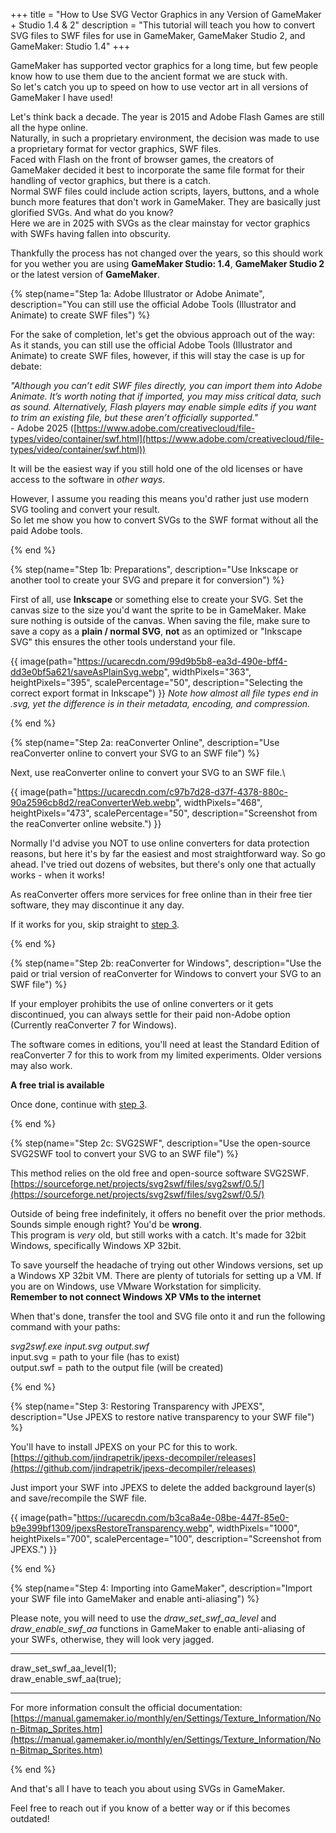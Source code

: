 +++
title = "How to Use SVG Vector Graphics in any Version of GameMaker + Studio 1.4 & 2"
description = "This tutorial will teach you how to convert SVG files to SWF files for use in GameMaker, GameMaker Studio 2, and GameMaker: Studio 1.4"
+++

GameMaker has supported vector graphics for a long time, but few people know how to use them due to the ancient format we are stuck with.\
So let's catch you up to speed on how to use vector art in all versions of GameMaker I have used!

Let's think back a decade. The year is 2015 and Adobe Flash Games are still all the hype online.\
Naturally, in such a proprietary environment, the decision was made to use a proprietary format for vector graphics, SWF files.\
Faced with Flash on the front of browser games, the creators of GameMaker decided it best to incorporate the same file format for their handling of vector graphics, but there is a catch.\
Normal SWF files could include action scripts, layers, buttons, and a whole bunch more features that don't work in GameMaker. They are basically just glorified SVGs. And what do you know?\
Here we are in 2025 with SVGs as the clear mainstay for vector graphics with SWFs having fallen into obscurity.

Thankfully the process has not changed over the years, so this should work for you wether you are using **GameMaker Studio: 1.4**, **GameMaker Studio 2** or the latest version of **GameMaker**.

{% step(name="Step 1a: Adobe Illustrator or Adobe Animate", description="You can still use the official Adobe Tools (Illustrator and Animate) to create SWF files") %}

For the sake of completion, let's get the obvious approach out of the way:\
As it stands, you can still use the official Adobe Tools (Illustrator and Animate) to create SWF files, however, if this will stay the case is up for debate:

*"Although you can’t edit SWF files directly, you can import them into Adobe Animate. It’s worth noting that if imported, you may miss critical data, such as sound. Alternatively, Flash players may enable simple edits if you want to trim an existing file, but these aren’t officially supported."*\
\- Adobe 2025 ([https://www.adobe.com/creativecloud/file-types/video/container/swf.html](https://www.adobe.com/creativecloud/file-types/video/container/swf.html))

It will be the easiest way if you still hold one of the old licenses or have access to the software in *other ways*.

However, I assume you reading this means you'd rather just use modern SVG tooling and convert your result.\
So let me show you how to convert SVGs to the SWF format without all the paid Adobe tools.

{% end %}

{% step(name="Step 1b: Preparations", description="Use Inkscape or another tool to create your SVG and prepare it for conversion") %}

First of all, use **Inkscape** or something else to create your SVG.
Set the canvas size to the size you'd want the sprite to be in GameMaker. Make sure nothing is outside of the canvas.
When saving the file, make sure to save a copy as a **plain / normal SVG**, **not** as an optimized or "Inkscape SVG" this ensures the other tools understand your file.

{{ image(path="https://ucarecdn.com/99d9b5b8-ea3d-490e-bff4-dd3e0bf5a621/saveAsPlainSvg.webp", widthPixels="363", heightPixels="395", scalePercentage="50", description="Selecting the correct export format in Inkscape") }}
*Note how almost all file types end in .svg, yet the difference is in their metadata, encoding, and compression.*

{% end %}

{% step(name="Step 2a: reaConverter Online", description="Use reaConverter online to convert your SVG to an SWF file") %}

Next, use reaConverter online to convert your SVG to an SWF file.\

{{ image(path="https://ucarecdn.com/c97b7d28-d37f-4378-880c-90a2596cb8d2/reaConverterWeb.webp", widthPixels="468", heightPixels="473", scalePercentage="50", description="Screenshot from the reaConverter online website.") }}

Normally I'd advise you NOT to use online converters for data protection reasons, but here it's by far the easiest and most straightforward way. So go ahead.
I've tried out dozens of websites, but there's only one that actually works - when it works!

As reaConverter offers more services for free online than in their free tier software, they may discontinue it any day.

If it works for you, skip straight to [step 3](#step-3-restoring-transparency-with-jpexs).

{% end %}

{% step(name="Step 2b: reaConverter for Windows", description="Use the paid or trial version of reaConverter for Windows to convert your SVG to an SWF file") %}

If your employer prohibits the use of online converters or it gets discontinued, you can always settle for their paid non-Adobe option (Currently reaConverter 7 for Windows).

The software comes in editions, you'll need at least the Standard Edition of reaConverter 7 for this to work from my limited experiments. Older versions may also work.

**A free trial is available**

Once done, continue with [step 3](#step-3-restoring-transparency-with-jpexs).

{% end %}

{% step(name="Step 2c: SVG2SWF", description="Use the open-source SVG2SWF tool to convert your SVG to an SWF file") %}

This method relies on the old free and open-source software SVG2SWF.\
[https://sourceforge.net/projects/svg2swf/files/svg2swf/0.5/](https://sourceforge.net/projects/svg2swf/files/svg2swf/0.5/)

Outside of being free indefinitely, it offers no benefit over the prior methods.\
Sounds simple enough right? You'd be **wrong**.\
This program is *very* old, but still works with a catch. It's made for 32bit Windows, specifically Windows XP 32bit.

To save yourself the headache of trying out other Windows versions, set up a Windows XP 32bit VM. There are plenty of tutorials for setting up a VM. If you are on Windows, use VMware Workstation for simplicity.\
**Remember to not connect Windows XP VMs to the internet**

When that's done, transfer the tool and SVG file onto it and run the following command with your paths:

*svg2swf.exe input.svg output.swf*\
input.svg = path to your file (has to exist)\
output.swf = path to the output file (will be created)

{% end %}

{% step(name="Step 3: Restoring Transparency with JPEXS", description="Use JPEXS to restore native transparency to your SWF file") %}

You'll have to install JPEXS on your PC for this to work.
[https://github.com/jindrapetrik/jpexs-decompiler/releases](https://github.com/jindrapetrik/jpexs-decompiler/releases)

Just import your SWF into JPEXS to delete the added background layer(s) and save/recompile the SWF file.

{{ image(path="https://ucarecdn.com/b3ca8a4e-08be-447f-85e0-b9e399bf1309/jpexsRestoreTransparency.webp", widthPixels="1000", heightPixels="700", scalePercentage="100", description="Screenshot from JPEXS.") }}

{% end %}

{% step(name="Step 4: Importing into GameMaker", description="Import your SWF file into GameMaker and enable anti-aliasing") %}

Please note, you will need to use the *draw_set_swf_aa_level* and *draw_enable_swf_aa* functions in GameMaker to enable anti-aliasing of your SWFs, otherwise, they will look very jagged.

---

draw_set_swf_aa_level(1);\
draw_enable_swf_aa(true);

---

For more information consult the official documentation:\
[https://manual.gamemaker.io/monthly/en/Settings/Texture_Information/Non-Bitmap_Sprites.htm](https://manual.gamemaker.io/monthly/en/Settings/Texture_Information/Non-Bitmap_Sprites.htm)

{% end %}

And that's all I have to teach you about using SVGs in GameMaker.

Feel free to reach out if you know of a better way or if this becomes outdated!